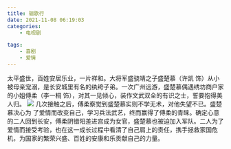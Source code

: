 ```yaml
---
title: 骊歌行
date: 2021-11-08 06:19:03
categories: 
	- 电视剧

tags:
	- 喜剧
	- 爱情
---
```

太平盛世，百姓安居乐业，一片祥和。大将军盛骁靖之子盛楚慕（许凯 饰）从小被母亲宠溺，是长安城里有名的纨绔子弟。一次广州远游，盛楚慕偶遇绣坊商户家的小姐傅柔（李一桐 饰），对其一见倾心，装作文武双全的有识之士，誓要抱得美人归。
![](https://pic.rmb.bdstatic.com/bjh/67eebddfda3e009bac004e3a5dee6ccf.jpeg)
几次接触之后，傅柔察觉到盛楚慕实则不学无术，对他失望不已。盛楚慕决心为 了爱情而改变自己，学习兵法武艺，终而赢得了傅柔的青睐。确定心意的二人回到长安，傅柔阴错阳差进宫成为女官，盛楚慕也被迫加入军队。二人为了爱情而接受考验，也在这一成长过程中看清了自己肩上的责任，携手拯救家国危机，为国家的繁荣兴盛、百姓的安康和乐贡献自己的力量。